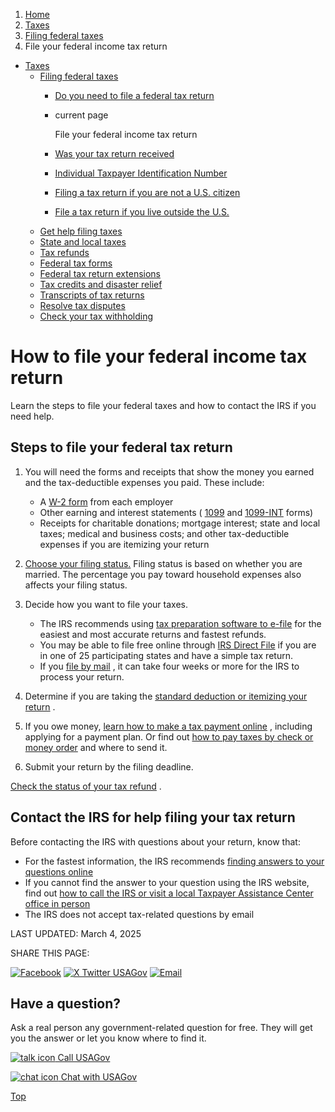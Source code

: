 1. [Home](/)
2. [Taxes](/taxes)
3. [Filing federal taxes](/file-federal-taxes)
4. File your federal income tax return

* [Taxes](/taxes)
  + [Filing federal taxes](/file-federal-taxes)
    - [Do you need to file a federal tax return](/who-needs-to-file-taxes)
    - current page

      File your federal income tax return
    - [Was your tax return received](/was-tax-return-received)
    - [Individual Taxpayer Identification Number](/itin)
    - [Filing a tax return if you are not a U.S. citizen](/file-taxes-not-citizen)
    - [File a tax return if you live outside the U.S.](/file-taxes-outside-us)
  + [Get help filing taxes](/help-with-taxes)
  + [State and local taxes](/state-taxes)
  + [Tax refunds](/tax-refunds)
  + [Federal tax forms](/get-tax-forms)
  + [Federal tax return extensions](/federal-tax-extensions)
  + [Tax credits and disaster relief](/child-disaster-tax)
  + [Transcripts of tax returns](/tax-return-transcripts)
  + [Resolve tax disputes](/resolve-tax-disputes)
  + [Check your tax withholding](/check-tax-withholding)

How to file your federal income tax return
==========================================

Learn the steps to file your federal taxes and how to contact the IRS if you need help.

**Steps to file your federal tax return**
-----------------------------------------

1. You will need the forms and receipts that show the money you earned and the tax-deductible expenses you paid. These include:

   * A
     [W-2 form](https://www.irs.gov/forms-pubs/about-form-w-2)
     from each employer
   * Other earning and interest statements (
     [1099](https://www.irs.gov/forms-pubs/about-form-1099-misc)
     and
     [1099-INT](https://www.irs.gov/forms-pubs/about-form-1099-int)
     forms)
   * Receipts for charitable donations; mortgage interest; state and local taxes; medical and business costs; and other tax-deductible expenses if you are itemizing your return
2. [Choose your filing status.](https://www.irs.gov/help/ita/what-is-my-filing-status)
   Filing status is based on whether you are married. The percentage you pay toward household expenses also affects your filing status.
3. Decide how you want to file your taxes.

   * The IRS recommends using
     [tax preparation software to e-file](https://www.irs.gov/filing/e-file-options)
     for the easiest and most accurate returns and fastest refunds.
   * You may be able to file free online through
     [IRS Direct File](https://directfile.irs.gov/)
     if you are in one of 25 participating states and have a simple tax return.
   * If you
     [file by mail](https://www.irs.gov/filing/individuals/how-to-file)
     , it can take four weeks or more for the IRS to process your return.
4. Determine if you are taking the
   [standard deduction or itemizing your return](https://www.irs.gov/taxtopics/tc501)
   .
5. If you owe money,
   [learn how to make a tax payment online](https://www.irs.gov/payments)
   , including applying for a payment plan. Or find out
   [how to pay taxes by check or money order](https://www.irs.gov/payments/pay-by-check-or-money-order)
   and where to send it.
6. Submit your return by the filing deadline.

[Check the status of your tax refund](https://www.irs.gov/refunds)
.

**Contact the IRS for help filing your tax return**
---------------------------------------------------

Before contacting the IRS with questions about your return, know that:

* For the fastest information, the IRS recommends
  [finding answers to your questions online](https://www.irs.gov/)
* If you cannot find the answer to your question using the IRS website, find out
  [how to call the IRS or visit a local Taxpayer Assistance Center office in person](/contact-irs)
* The IRS does not accept tax-related questions by email

LAST UPDATED:
March 4, 2025

SHARE THIS PAGE:

[![Facebook](/themes/custom/usagov/images/social-media-icons/Facebook_Icon.svg)](https://www.facebook.com/sharer/sharer.php?u=https://www.usa.gov/file-taxes&v=3)
[![X Twitter USAGov](/themes/custom/usagov/images/social-media-icons/X_Twitter_Icon.svg?version=2)](https://twitter.com/intent/tweet?source=webclient&text=https://www.usa.gov/file-taxes)
[![Email](/themes/custom/usagov/images/social-media-icons/Email_Icon.svg?version=2)](mailto:?subject=https://www.usa.gov/file-taxes)

Have a question?
----------------

Ask a real person any government-related question for free. They will get you the answer or let you know where to find it.

[![talk icon](/themes/custom/usagov/images/ICONS_talk.png)
Call USAGov](/phone)

[![chat icon](/themes/custom/usagov/images/ICONS_chat.png)
Chat with USAGov](/chat)

[Top](#main-content)